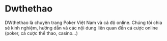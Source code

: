 # Dwthethao
 DWthethao là chuyên trang Poker Việt Nam và cá độ online. Chúng tôi chia sẻ kinh nghiệm, hướng dẫn và các nội dung liên quan đến cá cược online (poker, cá cược thể thao, casino…)
